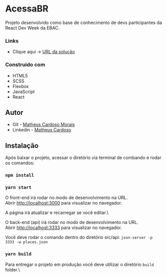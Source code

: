 # AcessaBR

Projeto desenvolvido como base de conhecimento de devs participantes da React Dev Week da EBAC.

### Links

- Clique aqui -> [URL da solução](https://acessa-br-62z8197ul-matheuscmorais356.vercel.app/SP/S%C3%A3o%20Paulo)

### Construido com

- HTML5 
- SCSS
- Flexbox
- JavaScript
- React

## Autor

- Git - [Matheus Cardoso Morais](https://github.com/matheuscmorais356)
- Linkedin - [Matheus Cardoso](https://www.linkedin.com/in/matheus-cardoso-4442b5206)


## Instalação

Após baixar o projeto, acessar o diretório via terminal de combando e rodar os comandos:

### `npm install`

### `yarn start`

O front-end irá rodar no modo de desenvolvimento na URL.\
Abrir [http://localhost:3000](http://localhost:3000) para visualizar no navegador.

A página irá atualizar e recarregar se você editar.\

O back-end (api) irá rodar no modo de desenvolvimento na URL.\
Abrir [http://localhost:3333](http://localhost:3333) para visualizar no navegador.

Você deve rodar o comando dentro do diretório src/api:
`json-server -p 3333 -w places.json`

### `yarn build`

Para entregar o projeto em produção você deve utilizar o diretório `build` folder.\


